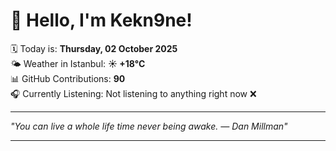 # 👋 Hello, I'm Kekn9ne!

🗓️ Today is: **Thursday, 02 October 2025**  
🌤️ Weather in Istanbul: **☀️   +18°C**  
📊 GitHub Contributions: **90**  
🎧 Currently Listening: Not listening to anything right now ❌

---

_"You can live a whole life time never being awake. — *Dan Millman*"_

---
